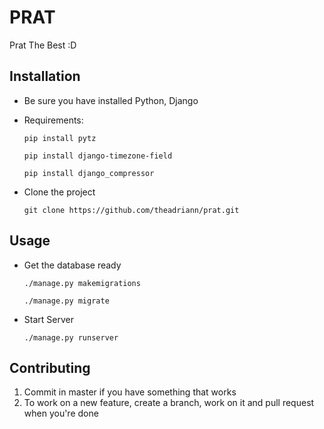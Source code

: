 # PRAT

Prat The Best :D

## Installation

- Be sure you have installed Python, Django

- Requirements:

    `pip install pytz`

    `pip install django-timezone-field`

    `pip install django_compressor`

- Clone the project

    ` git clone https://github.com/theadriann/prat.git `




## Usage

- Get the database ready

    ` ./manage.py makemigrations `

    ` ./manage.py migrate `

- Start Server

    ` ./manage.py runserver `

## Contributing

1. Commit in master if you have something that works
2. To work on a new feature, create a branch, work on it and pull request when you're done